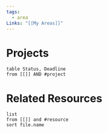 ```yaml
---
tags:
  - area
Links: "[[My Areas]]"
---
```



# Projects

```dataview
table Status, Deadline
from [[]] AND #project 
```



# Related Resources

```dataview
list
from [[]] and #resource
sort file.name
```

